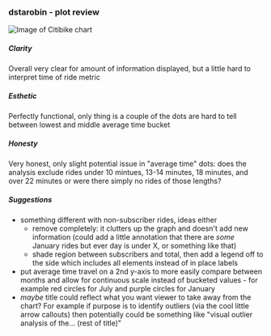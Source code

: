 ### dstarobin - plot review

![Image of Citibike chart](https://dl.dropboxusercontent.com/u/58178372/citybike_plot_DS.jpg)

##### Clarity
Overall very clear for amount of information displayed, but a little hard to interpret time of ride metric

##### Esthetic
Perfectly functional, only thing is a couple of the dots are hard to tell between lowest and middle average time bucket

##### Honesty
Very honest, only slight potential issue in "average time" dots: does the analysis exclude rides under 10 mintues, 13-14 minutes, 18 minutes, and over 22 minutes or were there simply no rides of those lengths?

##### Suggestions
+ something different with non-subscriber rides, ideas either
  * remove completely: it clutters up the graph and doesn't add new information (could add a little annotation that there are *some* January rides but ever day is under X, or something like that)
  * shade region between subscribers and total, then add a legend off to the side which includes all elements instead of in place labels
+ put average time travel on a 2nd y-axis to more easily compare between months and allow for continuous scale instead of bucketed values - for example red circles for July and purple circles for January
+ *maybe* title could reflect what you want viewer to take away from the chart? For example if purpose is to identify outliers (via the cool little arrow callouts) then potentially could be something like "visual outlier analysis of the... (rest of title)"
